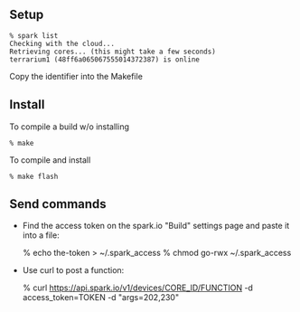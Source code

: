 ## Setup

    % spark list
    Checking with the cloud...
    Retrieving cores... (this might take a few seconds)
    terrarium1 (48ff6a065067555014372387) is online

Copy the identifier into the Makefile

## Install

To compile a build w/o installing

    % make

To compile and install

	% make flash
	    
## Send commands

* Find the access token on the spark.io "Build" settings page and paste it into a file:

    % echo the-token > ~/.spark_access
    % chmod go-rwx ~/.spark_access
    
* Use curl to post a function:

    % curl https://api.spark.io/v1/devices/CORE_ID/FUNCTION -d access_token=TOKEN -d "args=202,230"
  
